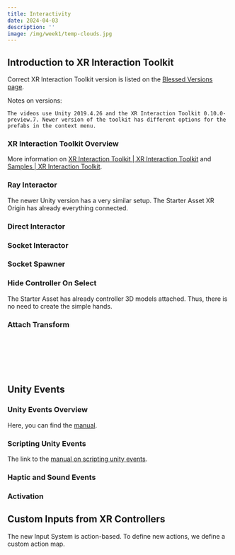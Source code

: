 ```yaml
---
title: Interactivity
date: 2024-04-03
description: ''
image: /img/week1/temp-clouds.jpg
---
```


<script>import VideoEmbed from '$lib/VideoEmbed.svelte'</script>

## Introduction to XR Interaction Toolkit

Correct XR Interaction Toolkit version is listed on the [Blessed Versions page](/additional/blessedversions/).

Notes on versions:

    The videos use Unity 2019.4.26 and the XR Interaction Toolkit 0.10.0-preview.7. Newer version of the toolkit has different options for the prefabs in the context menu. 

### XR Interaction Toolkit Overview

<VideoEmbed youtube="3n43r-ORwaY"></VideoEmbed>

More information on [XR Interaction Toolkit | XR Interaction Toolkit](https://docs.unity3d.com/Packages/com.unity.xr.interaction.toolkit@2.6/manual/index.html) and [Samples | XR Interaction Toolkit](https://docs.unity3d.com/Packages/com.unity.xr.interaction.toolkit@2.6/manual/samples.html).

### Ray Interactor

<VideoEmbed youtube="ESK5Qs2Xc0U"></VideoEmbed>

The newer Unity version has a very similar setup. The Starter Asset XR Origin has already everything connected.

### Direct Interactor

<VideoEmbed youtube="mfzXB-94F18"></VideoEmbed>

### Socket Interactor

<VideoEmbed youtube="vY6gRU8yL6U"></VideoEmbed>

### Socket Spawner

<VideoEmbed youtube="KfmYdR73C6c"></VideoEmbed>

### Hide Controller On Select

<VideoEmbed youtube="EGbK8JmVCig"></VideoEmbed>

The Starter Asset has already controller 3D models attached. Thus, there is no need to create the simple hands.

### Attach Transform

<VideoEmbed youtube="4bjHXhjjIxI"></VideoEmbed>

&nbsp;

&nbsp;

&nbsp;

## Unity Events

### Unity Events Overview

<VideoEmbed youtube="EeLvibEevks"></VideoEmbed>

Here, you can find the [manual](https://docs.unity3d.com/Manual/UnityEvents.html).

### Scripting Unity Events

<VideoEmbed youtube="7vFYQepb_8A"></VideoEmbed>

The link to the [manual on scripting unity events](https://docs.unity3d.com/ScriptReference/Events.UnityEvent.html).

### Haptic and Sound Events

<VideoEmbed youtube="EeBTQpZ8LT0"></VideoEmbed>

### Activation

<VideoEmbed youtube="kEoqLgIEMZ8"></VideoEmbed>

## Custom Inputs from XR Controllers

The new Input System is action-based. To define new actions, we define a custom action map.

<VideoEmbed youtube="mUq3m4PHPWM"></VideoEmbed>
